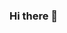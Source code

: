 ### Hi there 👋

<!--
**danimesq/danimesq** is a ✨ _special_ ✨ repository because its `README.md` (this file) appears on your GitHub profile.

Here are some ideas to get you started:

- 🔭 I’m currently working on Bash, Javascript at [Floflis](https://github.com/Floflis/)
- 🌱 I’m currently learning Python, Solidity
- 💬 Ask me about inclusiveness in the tech space
- 📫 How to reach me: [daniellmesquita@protonmail.com](mailto:daniellmesquita@protonmail.com)
- 😄 Pronouns: she/her/they
-->

